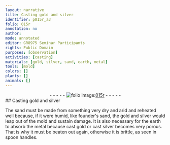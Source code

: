 ```yaml
---
layout: narrative
title: Casting gold and silver
identifier: p015r_a3
folio: 015r
annotation: no
author:
mode: annotated
editor: GR8975 Seminar Participants
rights: Public Domain
purposes: [observation]
activities: [casting]
materials: [gold, silver, sand, earth, metal]
tools: [mold]
colors: []
plants: []
animals: []
---
```


 <div class="folio" align="center">- - - - - <a href="http://gallica.bnf.fr/ark:/12148/btv1b10500001g/f35.image" target="_blank"><img src="https://cu-mkp.github.io/GR8975-edition/assets/photo-icon.png" alt="folio image: " style="display:inline-block; margin-bottom:-3px;"/>015r</a> - - - - - </div>  <span class="activity"></span> 
## Casting <span class="material">gold</span> and <span class="material">silver</span>

 
The <span class="material">sand</span> must be made from something very dry and arid and reheated well because, if it were humid, like <span class="material_format"><span class="profession">founder</span>'s <span class="material">sand</span></span>, the <span class="material">gold</span> and <span class="material">silver</span> would leap out of the <span class="tool">mold</span> and sustain damage. It is also necessary for the <span class="material">earth</span> to absorb the <span class="material">metal</span> because <span class="material_format">cast <span class="material">gold</span></span> or <span class="material_format">cast <span class="material">silver</span></span> becomes very porous. That is why it must be beaten out again, otherwise it is brittle, as seen in spoon handles.
 